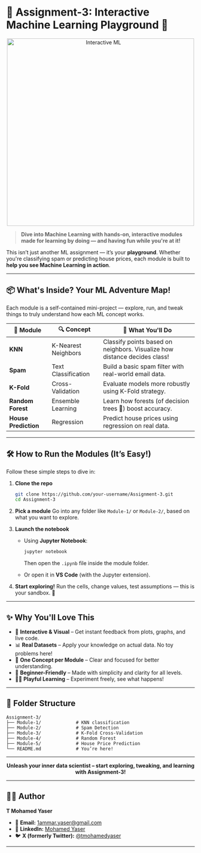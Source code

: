 # 🚀 Assignment-3: Interactive Machine Learning Playground 🧠

<p align="center">
  <img src="https://media.giphy.com/media/v1.Y2lkPWVjZjA1ZTQ3dmxyZHg3cnVmaTBvamE3aHc3OHZmc3Ntc212MHVsdTd5ZTJheHJ1NSZlcD12MV9naWZzX3NlYXJjaCZjdD1n/LqYl8iVSaOjVCVBSR3/giphy.gif" alt="Interactive ML" width="500"/>
</p>

> **Dive into Machine Learning with hands-on, interactive modules made for learning by doing — and having fun while you're at it!**

This isn’t just another ML assignment — it’s your **playground**. Whether you're classifying spam or predicting house prices, each module is built to **help you see Machine Learning in action**.

---

## 📦 What's Inside? Your ML Adventure Map!

Each module is a self-contained mini-project — explore, run, and tweak things to truly understand how each ML concept works.

| 🧩 Module        | 🔍 Concept                  | 🎯 What You'll Do                                          |
|------------------|-----------------------------|-------------------------------------------------------------|
| **KNN**          | K-Nearest Neighbors         | Classify points based on neighbors. Visualize how distance decides class! |
| **Spam**         | Text Classification         | Build a basic spam filter with real-world email data.        |
| **K-Fold**       | Cross-Validation            | Evaluate models more robustly using K-Fold strategy.         |
| **Random Forest**| Ensemble Learning           | Learn how forests (of decision trees 🌲) boost accuracy.     |
| **House Prediction** | Regression              | Predict house prices using regression on real data.          |

---

## 🛠️ How to Run the Modules (It’s Easy!)

Follow these simple steps to dive in:

1. **Clone the repo**  
   ```bash
   git clone https://github.com/your-username/Assignment-3.git
   cd Assignment-3

2. **Pick a module**
   Go into any folder like `Module-1/` or `Module-2/`, based on what you want to explore.

3. **Launch the notebook**

   * Using **Jupyter Notebook**:

     ```bash
     jupyter notebook
     ```

     Then open the `.ipynb` file inside the module folder.
   * Or open it in **VS Code** (with the Jupyter extension).

4. **Start exploring!**
   Run the cells, change values, test assumptions — this is your sandbox. 🧪

---

## ✨ Why You'll Love This

* 🔄 **Interactive & Visual** – Get instant feedback from plots, graphs, and live code.
* 📊 **Real Datasets** – Apply your knowledge on actual data. No toy problems here!
* 🎯 **One Concept per Module** – Clear and focused for better understanding.
* 🌱 **Beginner-Friendly** – Made with simplicity and clarity for all levels.
* 👨‍💻 **Playful Learning** – Experiment freely, see what happens!

---

## 📁 Folder Structure

```
Assignment-3/
├── Module-1/             # KNN classification
├── Module-2/             # Spam Detection
├── Module-3/             # K-Fold Cross-Validation
├── Module-4/             # Random Forest
├── Module-5/             # House Price Prediction
└── README.md             # You’re here!
```

---

<p align="center">
  <b>Unleash your inner data scientist – start exploring, tweaking, and learning with Assignment-3!</b>
</p>

---

## 👨‍💻 Author

**T Mohamed Yaser**

* 📧 **Email:** [1ammar.yaser@gmail.com](mailto:1ammar.yaser@gmail.com)
* 💼 **LinkedIn:** [Mohamed Yaser](https://www.linkedin.com/in/mohamedyaser08/)
* 🐦 **X (formerly Twitter):** [@tmohamedyaser](https://x.com/tmohamedyaser)

---

